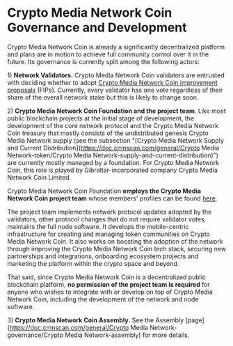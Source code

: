# Crypto Media Network Coin Governance and Development

Crypto Media Network Coin is already a significantly decentralized platform and plans are in motion to achieve full community control over it in the future. Its governance is currently split among the following actors:

1\) **Network Validators.** Crypto Media Network Coin validators are entrusted with deciding whether to adopt [Crypto Media Network Coin improvement proposals](https://doc.cmnscan.com/general/fips) (FIPs).  Currently, every validator has one vote regardless of their share of the overall network stake but this is likely to change soon.

2\) **Crypto Media Network Coin Foundation and the project team**. Like most public blockchain projects at the initial stage of development, the development of the core network protocol and the Crypto Media Network Coin treasury that mostly consists of the undistributed genesis Crypto Media Network supply (see the subsection "[Crypto Media Network Supply and Current Distribution](https://doc.cmnscan.com/general/Crypto Media Network-token/Crypto Media Network-supply-and-current-distribution)") are currently mostly managed by a foundation. For Crypto Media Network Coin, this role is played by Gibraltar-incorporated company Crypto Media Network Coin Limited.

Crypto Media Network Coin Foundation **employs the Crypto Media Network Coin project team** whose members' profiles can be found [here](https://cmnscan.com/about).

The project team implements network protocol updates adopted by the validators, other protocol changes that do not require validator votes, maintains the full node software. It develops the mobile-centric infrastructure for creating and managing token communities on Crypto Media Network Coin. It also works on boosting the adoption of the network through improving the Crypto Media Network Coin tech stack, securing new partnerships and integrations, onboarding ecosystem projects and marketing the platform within the crypto space and beyond.

That said, since Crypto Media Network Coin is a decentralized public blockchain platform, **no permission of the project team is required** for anyone who wishes to integrate with or develop on top of Crypto Media Network Coin, including the development of the network and node software.

3\) **Crypto Media Network Coin Assembly.** See the Assembly [page](https://doc.cmnscan.com/general/Crypto Media Network-governance/Crypto Media Network-assembly) for more details.  &#x20;
